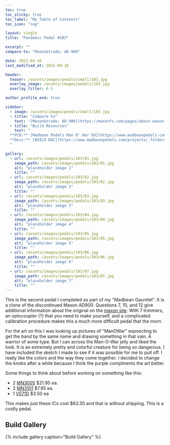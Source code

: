 ```yaml
---
toc: true
toc_sticky: true
toc_label: "My Table of Contents"
toc_icon: "cog"

layout: single
title: "Pandemic Pedal #103"

excerpt: ""
compare-to: "Maxon&trade; AD-900"

date: 2021-04-16
last_modified_at: 2021-04-16

header:
  teaser: /assets/images/pedals/small/103.jpg
  overlay_image: /assets/images/pedals/103.jpg
  overlay_filter: 0.5

author_profile_end: true

sidebar:
  - image: /assets/images/pedals/small/103.jpg
  - title: "Compare to"
    text: "[Maxon&trade; AD-900](https://maxonfx.com/pages/about-maxon-guitar-effects-pedals-maxonfx-com)"
  - title: "Build Resources"
    text: "
  **PCB:** [Madbean Pedals Man O' War DX](https://www.madbeanpedals.com/projects/index.html)<br>
  **Docs:** [BUILD DOC](https://www.madbeanpedals.com/projects/_folders/Delay/pdf/ManOWarDX.pdf)
  "

gallery:
  - url: /assets/images/pedals/103/01.jpg
    image_path: /assets/images/pedals/103/01.jpg
    alt: "placeholder image 1"
    title: ""
  - url: /assets/images/pedals/103/02.jpg
    image_path: /assets/images/pedals/103/02.jpg
    alt: "placeholder image 2"
    title: ""
  - url: /assets/images/pedals/103/03.jpg
    image_path: /assets/images/pedals/103/03.jpg
    alt: "placeholder image 3"
    title: ""
  - url: /assets/images/pedals/103/04.jpg
    image_path: /assets/images/pedals/103/04.jpg
    alt: "placeholder image 4"
    title: ""
  - url: /assets/images/pedals/103/05.jpg
    image_path: /assets/images/pedals/103/05.jpg
    alt: "placeholder image 5"
    title: ""
  - url: /assets/images/pedals/103/06.jpg
    image_path: /assets/images/pedals/103/06.jpg
    alt: "placeholder image 6"
    title: ""
  - url: /assets/images/pedals/103/07.jpg
    image_path: /assets/images/pedals/103/07.jpg
    alt: "placeholder image 7"
    title: ""
---
```


This is the second pedal I completed as part of my "Madbean Gauntlet". It is a clone of the discontinued Maxon AD900. Questions 7, 10, and 12 give additional information about the original on the [maxon site](https://maxonfx.com/pages/about-maxon-guitar-effects-pedals-maxonfx-com). With 7 trimmers, an optocoupler (?) that you need to make yourself, and a complicated calibration procedure makes this a much more difficult pedal that the morn.

For the art on this I was looking up pictures of "ManOWar" expoecting to get the band by the same name and drawing something in that vain. A warrior of some type. But I can across the Man-O-War jelly and liked the look. It is an extremely pretty and colorful creature for being so dangerous. I have included the sketch I made to see if it was possible for me to pull off. I really like the colors and the way they come together. I decided to change the knobs after a while because I think the purple complments the art better.

Some things to think about before working on something like this:

* 2 [MN3005](http://smallbear-electronics.mybigcommerce.com/mn3005-re-makes-xvive-audio/) $21.95 ea.
* 2 [MN3101](http://smallbear-electronics.mybigcommerce.com/ic-mn3101/) $7.95 ea.
* 1 [V571D](http://smallbear-electronics.mybigcommerce.com/ic-v571d/) $3.50 ea

This makes just these ICs cost $63.30 and that is without shipping. This is a costly pedal.

## Build Gallery ##

{% include gallery caption="Build Gallery" %}
